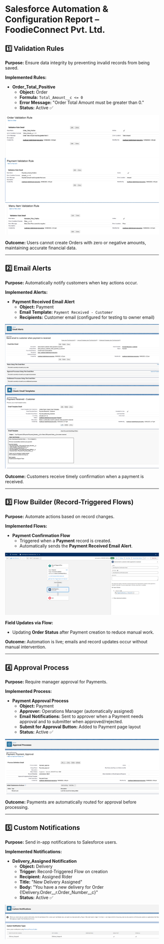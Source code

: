 # Salesforce Automation & Configuration Report – FoodieConnect Pvt. Ltd.


## 1️⃣ Validation Rules
**Purpose:** Ensure data integrity by preventing invalid records from being saved.  

**Implemented Rules:**
- **Order_Total_Positive**  
  - **Object:** Order  
  - **Formula:** `Total_Amount__c <= 0`  
  - **Error Message:** "Order Total Amount must be greater than 0."  
  - **Status:** Active ✅  

![Order Validation Rule](images/order_validationrule.png)  
![Payment Validation Rule](images/payment_validationrule.png) 
![Menu Item Validation Rule](images/menuitem-validationrule.png)  

**Outcome:** Users cannot create Orders with zero or negative amounts, maintaining accurate financial data.  

---

## 2️⃣ Email Alerts
**Purpose:** Automatically notify customers when key actions occur.  

**Implemented Alerts:**
- **Payment Received Email Alert**  
  - **Object:** Payment  
  - **Email Template:** `Payment Received - Customer`  
  - **Recipients:** Customer email (configured for testing to owner email)  

![Email Alerts](images/email_Alerts.png)  
![Email Template](images/emailtemplate.png)  

**Outcome:** Customers receive timely confirmation when a payment is received.  

---

## 3️⃣ Flow Builder (Record-Triggered Flows)
**Purpose:** Automate actions based on record changes.  

**Implemented Flows:**
- **Payment Confirmation Flow**  
  - Triggered when a **Payment** record is created.  
  - Automatically sends the **Payment Received Email Alert**.  

![Flow Builder](images/flow_builder.png)  

**Field Updates via Flow:**
- Updating **Order Status** after Payment creation to reduce manual work.  

**Outcome:** Automation is live; emails and record updates occur without manual intervention.  

---

## 4️⃣ Approval Process
**Purpose:** Require manager approval for Payments.  

**Implemented Process:**
- **Payment Approval Process**  
  - **Object:** Payment  
  - **Approver:** Operations Manager (automatically assigned)  
  - **Email Notifications:** Sent to approver when a Payment needs approval and to submitter when approved/rejected.  
  - **Submit for Approval Button:** Added to Payment page layout  
  - **Status:** Active ✅  

![Approval Process](images/approval-process.png)  

**Outcome:** Payments are automatically routed for approval before processing.  

---

## 5️⃣ Custom Notifications
**Purpose:** Send in-app notifications to Salesforce users.  

**Implemented Notifications:**
- **Delivery_Assigned Notification**  
  - **Object:** Delivery  
  - **Trigger:** Record-Triggered Flow on creation  
  - **Recipient:** Assigned Rider  
  - **Title:** "New Delivery Assigned"  
  - **Body:** "You have a new delivery for Order {!Delivery.Order__r.Order_Number__c}"  
  - **Status:** Active ✅  

![Custom Notifications](images/custom-notification.png)  

